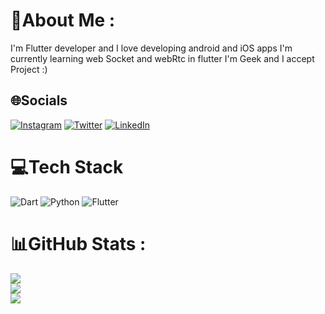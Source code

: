 # 💫About Me :
I'm   Flutter developer and I love developing  android and iOS apps 
I'm currently learning web Socket and webRtc in flutter
I'm Geek and I accept Project :)
 


## 🌐Socials
[![Instagram](https://img.shields.io/badge/Instagram-%23E4405F.svg?logo=Instagram&logoColor=white)](https://instagram.com/a_abolfazl_m.i) [![Twitter](https://img.shields.io/badge/Twitter-%231DA1F2.svg?logo=Twitter&logoColor=white)](https://twitter.com/AbolfazlMI3) [![LinkedIn](https://img.shields.io/badge/LinkedIn-%230077B5.svg?logo=linkedin&logoColor=white)](https://linkedin.com/in/https://www.linkedin.com/in/abolfazl-mashhadi/) 

# 💻Tech Stack
![Dart](https://img.shields.io/badge/dart-%230175C2.svg?style=for-the-badge&logo=dart&logoColor=white) ![Python](https://img.shields.io/badge/python-3670A0?style=for-the-badge&logo=python&logoColor=ffdd54)  ![Flutter](https://img.shields.io/badge/Flutter-%2302569B.svg?style=for-the-badge&logo=Flutter&logoColor=white)  
# 📊GitHub Stats :
![](https://github-readme-stats.vercel.app/api?username=Abolfazl-MI&theme=radical&hide_border=false&include_all_commits=false&count_private=false)<br/>
![](https://github-readme-streak-stats.herokuapp.com/?user=Abolfazl-MI&theme=radical&hide_border=false)<br/>
![](https://github-readme-stats.vercel.app/api/top-langs/?username=Abolfazl-MI&theme=radical&hide_border=false&include_all_commits=false&count_private=false&layout=compact)
<!-- ![Kotlin](https://img.shields.io/badge/kotlin-%230095D5.svg?style=for-the-badge&logo=kotlin&logoColor=white) -->
<!--![Django](https://img.shields.io/badge/django-%23092E20.svg?style=for-the-badge&logo=django&logoColor=white)  -->
<!-- ![Docker](https://img.shields.io/badge/docker-%230db7ed.svg?style=for-the-badge&logo=docker&logoColor=white) -->
